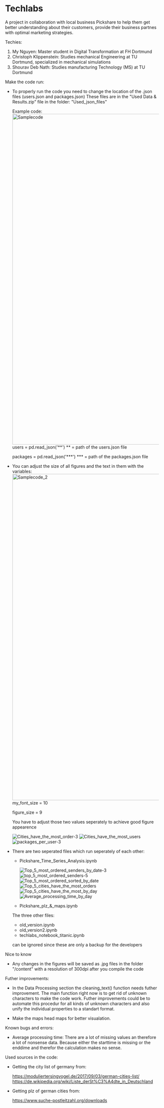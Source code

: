 # Techlabs
A project in collaboration with local business Pickshare to help them get better understanding about their customers, provide their business partnes with optimal marketing strategies.

Techies:
1. My Nguyen:  Master student in Digital Transformation at FH Dortmund 
2. Christoph Klippenstein: Studies mechanical Engineering at TU Dortmund, specialized in mechanical simulations
3. Shourav Deb Nath: Studies manufacturing Technology (MS) at TU Dortmund 

Make the code run:

- To properly run the code you need to change the location of the .json files (users.json and packages.json)
  These files are in the "Used Data & Results.zip" file in the folder: "Used_json_files"

  Example code:
  <img width="1079" alt="Samplecode" src="https://user-images.githubusercontent.com/84444401/138599641-f603bac3-7a88-4a62-b248-d885ed0394be.png">
  users = pd.read_json('**')
  ** = path of the users.json file

  packages = pd.read_json('***')
  *** = path of the packages.json file

- You can adjust the size of all figures and the text in them with the variables:
  <img width="1065" alt="Samplecode_2" src="https://user-images.githubusercontent.com/84444401/138600309-3158669e-646d-498e-8ead-ab88a1727159.png">
  my_font_size = 10

  figure_size = 9

  You have to adjust those two values seperately to achieve good figure appearence

  ![Cities_have_the_most_order-3](https://user-images.githubusercontent.com/84444401/138600642-a0c771d1-c8cd-4dbc-a5e3-712a4426546b.jpg)
  ![Cities_have_the_most_users](https://user-images.githubusercontent.com/84444401/138600651-480c8c7a-2009-4aef-8283-e5a2ef49ac53.jpg)
  ![packages_per_user-3](https://user-images.githubusercontent.com/84444401/138600744-ddaf923f-a25f-4382-8815-dcb4c7ac4704.jpg)


- There are two seperated files which run seperately of each other:
  - Pickshare_Time_Series_Analysis.ipynb

    ![Top_5_most_ordered_senders_by_date-3](https://user-images.githubusercontent.com/84444401/138601180-abe10b84-ee4d-456e-987e-aa8603245b86.jpg)
    ![top_5_most_ordered_senders-5](https://user-images.githubusercontent.com/84444401/138601265-3320118a-b241-4005-94ee-cd1ab2bc43d7.jpg)
    ![Top_5_most_ordered_sorted_by_date](https://user-images.githubusercontent.com/84444401/138601306-f0378b06-333e-49f8-8090-2dcae80e4fb8.jpg)
    ![Top_5_cities_have_the_most_orders](https://user-images.githubusercontent.com/84444401/138601373-ca6cdb14-8fdd-407e-a027-4cfca93958a5.jpg)
    ![Top_5_cities_have_the_most_by_day](https://user-images.githubusercontent.com/84444401/138601432-f722b864-4183-414d-b83a-aeb4c23cc16f.jpg)
    ![Average_processing_time_by_day](https://user-images.githubusercontent.com/84444401/138601427-1393836e-d9ac-473f-9b9e-586bbc4b4d5c.jpg)


  - Pickshare_plz_&_maps.ipynb

  The three other files:
  - old_version.ipynb
  - old_version2.ipynb
  - techlabs_notebook_titanic.ipynb

  can be ignored since these are only a backup for the developers



Nice to know
- Any changes in the figures will be saved as .jpg files in the folder "/content" with a resolution of 300dpi after you compile the code


Futher improvements:

- In the Data Processing section the cleaning_text() function needs futher improvement. The main function right now is to get rid of unknown characters to make the
  code work. Futher improvements could be to automate this procedur for all kinds of unknown characters and also unify the individual properties to a standart
  format.

- Make the maps head maps for better visualation.


Known bugs and errors:
- Average processing time:
  There are a lot of missing values an therefore a lot of nonsense data. Because either the starttime is missing or the enddime and therefor the calculation makes no sense.


Used sources in the code:

- Getting the city list of germany from:

  https://moduliertersingvogel.de/2017/09/03/german-cities-list/
  https://de.wikipedia.org/wiki/Liste_derSt%C3%A4dte_in_Deutschland
- Getting plz of german cities from:

  https://www.suche-postleitzahl.org/downloads

